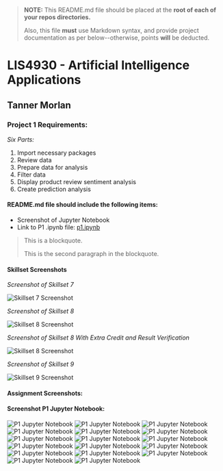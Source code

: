 > **NOTE:** This README.md file should be placed at the **root of each of your repos directories.**
>
>Also, this file **must** use Markdown syntax, and provide project documentation as per below--otherwise, points **will** be deducted.
>

# LIS4930 - Artificial Intelligence Applications

## Tanner Morlan

### Project 1 Requirements:

*Six Parts:*
1. Import necessary packages
2. Review data
3. Prepare data for analysis
4. Filter data
5. Display product review sentiment analysis
6. Create prediction analysis



#### README.md file should include the following items:

* Screenshot of Jupyter Notebook
* Link to P1 .ipynb file: [p1.ipynb](p1/p1.ipynb "P1 Jupyter Notebook")

> This is a blockquote.
> 
> This is the second paragraph in the blockquote.
>

#### Skillset Screenshots

*Screenshot of Skillset 7*

![Skillset 7 Screenshot](img/skillset_7_pseudo_random_numbers_list_with_validation.png)

*Screenshot of Skillset 8*

![Skillset 8 Screenshot](img/skillset_8_interest_calculator_with_data_validation.png)

*Screenshot of Skillset 8 With Extra Credit and Result Verification*

![Skillset 8 Screenshot](img/skillset_8_interest_calculator_with_data_validation_extra_credit.png)

*Screenshot of Skillset 9*

![Skillset 9 Screenshot](img/skillset_9_guessing_game_with_validation.png)

#### Assignment Screenshots:

#### Screenshot P1 Jupyter Notebook:

![P1 Jupyter Notebook](img/p1_jupyter_notebook_1.png "P1 Jupyter Notebook")
![P1 Jupyter Notebook](img/p1_jupyter_notebook_2.png "P1 Jupyter Notebook")
![P1 Jupyter Notebook](img/p1_jupyter_notebook_3.png "P1 Jupyter Notebook")
![P1 Jupyter Notebook](img/p1_jupyter_notebook_4.png "P1 Jupyter Notebook")
![P1 Jupyter Notebook](img/p1_jupyter_notebook_5.png "P1 Jupyter Notebook")
![P1 Jupyter Notebook](img/p1_jupyter_notebook_6.png "P1 Jupyter Notebook")
![P1 Jupyter Notebook](img/p1_jupyter_notebook_7.png "P1 Jupyter Notebook")
![P1 Jupyter Notebook](img/p1_jupyter_notebook_8.png "P1 Jupyter Notebook")
![P1 Jupyter Notebook](img/p1_jupyter_notebook_9.png "P1 Jupyter Notebook")
![P1 Jupyter Notebook](img/p1_jupyter_notebook_10.png "P1 Jupyter Notebook")
![P1 Jupyter Notebook](img/p1_jupyter_notebook_11.png "P1 Jupyter Notebook")
![P1 Jupyter Notebook](img/p1_jupyter_notebook_12.png "P1 Jupyter Notebook")
![P1 Jupyter Notebook](img/p1_jupyter_notebook_13.png "P1 Jupyter Notebook")
![P1 Jupyter Notebook](img/p1_jupyter_notebook_14.png "P1 Jupyter Notebook")
![P1 Jupyter Notebook](img/p1_jupyter_notebook_15.png "P1 Jupyter Notebook")
![P1 Jupyter Notebook](img/p1_jupyter_notebook_16.png "P1 Jupyter Notebook")
![P1 Jupyter Notebook](img/p1_jupyter_notebook_17.png "P1 Jupyter Notebook")